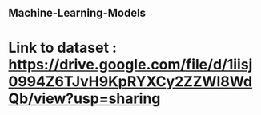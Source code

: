 ## Machine-Learning-Models

# Link to dataset : https://drive.google.com/file/d/1iisj0994Z6TJvH9KpRYXCy2ZZWl8WdQb/view?usp=sharing

